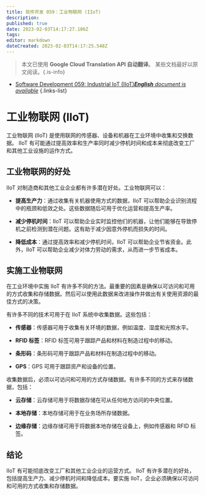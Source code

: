 ```yaml
---
title: 软件开发 059：工业物联网 (IIoT)
description: 
published: true
date: 2023-02-03T14:17:27.106Z
tags: 
editor: markdown
dateCreated: 2023-02-03T14:17:25.548Z
---
```


> 本文已使用 **Google Cloud Translation API 自动翻译**。
某些文档最好以原文阅读。{.is-info}



- [Software Development 059: Industrial IoT (IIoT)***English** document is available*](/en/Knowledge-base/Software-Development/Learning/software-development-059-industrial-iot-iiot)
{.links-list}


# 工业物联网 (IIoT)

工业物联网 (IIoT) 是使用联网的传感器、设备和机器在工业环境中收集和交换数据。 IIoT 有可能通过提高效率和生产率同时减少停机时间和成本来彻底改变工厂和其他工业设施的运作方式。

## 工业物联网的好处

IIoT 对制造商和其他工业企业都有许多潜在好处。工业物联网可以：

- **提高生产力**：通过收集有关机器使用方式的数据，IIoT 可以帮助企业识别流程中的瓶颈和低效之处。这些数据随后可用于优化运营和提高生产率。

- **减少停机时间**：IIoT 可以帮助企业实时监控他们的机器，让他们能够在导致停机之前检测到潜在问题。这有助于减少因意外停机而损失的时间。

- **降低成本**：通过提高效率和减少停机时间，IIoT 可以帮助企业节省资金。此外，IIoT 可以帮助企业减少对体力劳动的需求，从而进一步节省成本。

## 实施工业物联网

在工业环境中实施 IIoT 有许多不同的方法。最重要的因素是确保以可访问和可用的方式收集和存储数据。然后可以使用此数据来改进操作并做出有关使用资源的最佳方式的决策。

有许多不同的技术可用于在 IIoT 系统中收集数据。这些包括：

- **传感器**：传感器可用于收集有关环境的数据，例如温度、湿度和光照水平。

- **RFID 标签**：RFID 标签可用于跟踪产品和材料在制造过程中的移动。

- **条形码**：条形码可用于跟踪产品和材料在制造过程中的移动。

- **GPS**：GPS 可用于跟踪资产和设备的位置。

收集数据后，必须以可访问和可用的方式存储数据。有许多不同的方式来存储数据，包括：

- **云存储**：云存储可用于将数据存储在可从任何地方访问的中央位置。

- **本地存储**：本地存储可用于在业务场所存储数据。

- **边缘存储**：边缘存储可用于将数据本地存储在设备上，例如传感器和 RFID 标签。

## 结论

IIoT 有可能彻底改变工厂和其他工业企业的运营方式。 IIoT 有许多潜在的好处，包括提高生产力、减少停机时间和降低成本。要实施 IIoT，企业必须确保以可访问和可用的方式收集和存储数据。